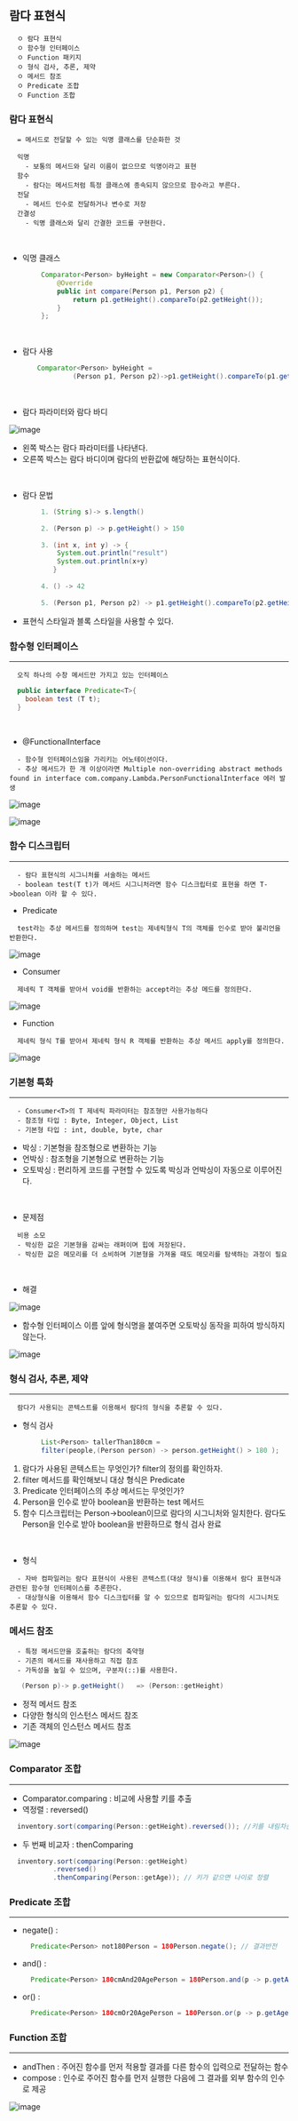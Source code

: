 ## 람다 표현식
```
  ㅇ 람다 표현식
  ㅇ 함수형 인터페이스
  ㅇ Function 패키지
  ㅇ 형식 검사, 추론, 제약
  ㅇ 메서드 참조
  ㅇ Predicate 조합
  ㅇ Function 조합
```

### 람다 표현식
```
  = 메서드로 전달할 수 있는 익명 클래스를 단순화한 것
  
  익명
    - 보통의 메서드와 달리 이름이 없으므로 익명이라고 표현
  함수
    - 람다는 메서드처럼 특정 클래스에 종속되지 않으므로 함수라고 부른다.
  전달
    - 메서드 인수로 전달하거나 변수로 저장
  간결성
    - 익명 클래스와 달리 간결한 코드를 구현한다.
```
<br/>

+ 익명 클래스
```java
        Comparator<Person> byHeight = new Comparator<Person>() {
            @Override
            public int compare(Person p1, Person p2) {
                return p1.getHeight().compareTo(p2.getHeight());
            }
        };
```
<br/>

+ 람다 사용

```java
       Comparator<Person> byHeight =
                (Person p1, Person p2)->p1.getHeight().compareTo(p1.getHeight());
```
<br/>

+ 람다 파라미터와 람다 바디


![image](https://user-images.githubusercontent.com/76584547/121229139-93959400-c8c8-11eb-9b7c-793e91dacf83.png)
+ 왼쪽 박스는 람다 파라미터를 나타낸다.
+ 오른쪽 박스는 람다 바디이며 람다의 반환값에 해당하는 표현식이다.

<br/>

+ 람다 문법
```java
        1. (String s)-> s.length()
        
        2. (Person p) -> p.getHeight() > 150
        
        3. (int x, int y) -> {
            System.out.println("result")
            System.out.println(x+y)
           }
           
        4. () -> 42
        
        5. (Person p1, Person p2) -> p1.getHeight().compareTo(p2.getHeight())
```
  + 표현식 스타일과 블록 스타일을 사용할 수 있다.
  
### 함수형 인터페이스
-----
```
  오직 하나의 수창 메서드만 가지고 있는 인터페이스
```

```java
  public interface Predicate<T>{
    boolean test (T t);
  }
```
<br/>

+ @FunctionalInterface
```
  - 함수형 인터페이스임을 가리키는 어노테이션이다.
  - 추상 메서드가 한 개 이상이라면 Multiple non-overriding abstract methods found in interface com.company.Lambda.PersonFunctionalInterface 에러 발생
```

![image](https://user-images.githubusercontent.com/76584547/121233314-829b5180-c8cd-11eb-9962-32ef0646ce78.png)

![image](https://user-images.githubusercontent.com/76584547/121232932-0c96ea80-c8cd-11eb-80df-5dbd17ce4922.png)


### 함수 디스크립터
----
```
  - 람다 표현식의 시그니처를 서술하는 메서드
  - boolean test(T t)가 메서드 시그니처라면 함수 디스크립터로 표현을 하면 T->boolean 이라 할 수 있다.
```

+ Predicate
```
  test라는 추상 메서드를 정의하며 test는 제네릭형식 T의 객체를 인수로 받아 불리언을 반환한다.
```

![image](https://user-images.githubusercontent.com/76584547/121233563-b6767700-c8cd-11eb-9d2f-039fc5299dd5.png)


+ Consumer
```
  제네릭 T 객체를 받아서 void를 반환하는 accept라는 추상 메드를 정의한다.
```

![image](https://user-images.githubusercontent.com/76584547/121233655-cc843780-c8cd-11eb-9562-8ac2f9fc17ab.png)


+ Function
```
  제네릭 형식 T를 받아서 제네릭 형식 R 객체를 반환하는 추상 메서드 apply를 정의한다.
```

![image](https://user-images.githubusercontent.com/76584547/121233773-f2a9d780-c8cd-11eb-8a7b-4e8b247bcf25.png)

### 기본형 특화
----
```
  - Consumer<T>의 T 제네릭 파라미터는 참조형만 사용가능하다
  - 참조형 타입 : Byte, Integer, Object, List
  - 기본형 타입 : int, double, byte, char
```
  + 박싱 : 기본형을 참조형으로 변환하는 기능
  + 언박싱 : 참조형을 기본형으로 변환하는 기능
  + 오토박싱 : 편리하게 코드를 구현할 수 있도록 박싱과 언박싱이 자동으로 이루어진다.

<br/>

+ 문제점
```
  비용 소모
  - 박싱한 값은 기본형을 감싸는 래퍼이며 힙에 저장된다.
  - 박싱한 값은 메모리를 더 소비하며 기본형을 가져올 때도 메모리를 탐색하는 과정이 필요
```
<br/>

+ 해결

![image](https://user-images.githubusercontent.com/76584547/121234584-d2c6e380-c8ce-11eb-825c-426b5605b378.png)


+ 함수형 인터페이스 이름 앞에 형식명을 붙여주면 오토박싱 동작을 피하여 방식하지 않는다.

![image](https://user-images.githubusercontent.com/76584547/121234921-35b87a80-c8cf-11eb-8aec-0fb24f01ad33.png)


### 형식 검사, 추론, 제약
-------
```
  람다가 사용되는 콘텍스트를 이용해서 람다의 형식을 추론할 수 있다.
```

+ 형식 검사
```java
        List<Person> tallerThan180cm =
        filter(people,(Person person) -> person.getHeight() > 180 ); 
```
  1. 람다가 사용된 콘텍스트는 무엇인가? filter의 정의를 확인하자.
  2. filter 메서드를 확인해보니 대상 형식은 Predicate<Person>
  3. Predicate<Person> 인터페이스의 추상 메서드는 무엇인가?
  4. Person을 인수로 받아 boolean을 반환하는 test 메서드
  5. 함수 디스크립터는 Person->boolean이므로 람다의 시그니처와 일치한다. 람다도 Person을 인수로 받아 boolean을 반환하므로 형식 검사 완료
<br/>
  
+ 형식 
```
  - 자바 컴파일러는 람다 표현식이 사용된 콘텍스트(대상 형식)를 이용해서 람다 표현식과 관련된 함수형 인터페이스를 추론한다.
  - 대상형식을 이용해서 함수 디스크립터를 알 수 있으므로 컴파일러는 람다의 시그니처도 추론할 수 있다.
```
  
  
### 메서드 참조
```
  - 특정 메서드만을 호출하는 람다의 축약형
  - 기존의 메서드를 재사용하고 직접 참조
  - 가독성을 높일 수 있으며, 구분자(::)를 사용한다.
```

```java
   (Person p)-> p.getHeight()   => (Person::getHeight)   
```
  + 정적 메서드 참조
  + 다양한 형식의 인스턴스 메서드 참조
  + 기존 객체의 인스턴스 메서드 참조
  
![image](https://user-images.githubusercontent.com/76584547/121237163-b6787600-c8d1-11eb-9d62-12ac2754302e.png)

### Comparator 조합
----
+ Comparator.comparing : 비교에 사용할 키를 추출
+ 역정렬 : reversed()
```java
  inventory.sort(comparing(Person::getHeight).reversed()); //키를 내림차순으로 정렬
```
+ 두 번째 비교자 : thenComparing
```java
  inventory.sort(comparing(Person::getHeight)
           .reversed()
           .thenComparing(Person::getAge)); // 키가 같으면 나이로 정렬
```
  
### Predicate 조합
----
+ negate() : 
  ```java
    Predicate<Person> not180Person = 180Person.negate(); // 결과반전
  ```
+ and() : 
  ```java
    Predicate<Person> 180cmAnd20AgePerson = 180Person.and(p -> p.getAge ==20); // 두 람다 조합
  ```
+ or() :
  ```java
    Predicate<Person> 180cmOr20AgePerson = 180Person.or(p -> p.getAge ==20); // or 조합
  ```
  
### Function 조합
----
+ andThen : 주어진 함수를 먼저 적용할 결과를 다른 함수의 입력으로 전달하는 함수
+ compose : 인수로 주어진 함수를 먼저 실행한 다음에 그 결과를 외부 함수의 인수로 제공
  
  
![image](https://user-images.githubusercontent.com/76584547/121238565-32bf8900-c8d3-11eb-8555-4f59f2e812eb.png)

